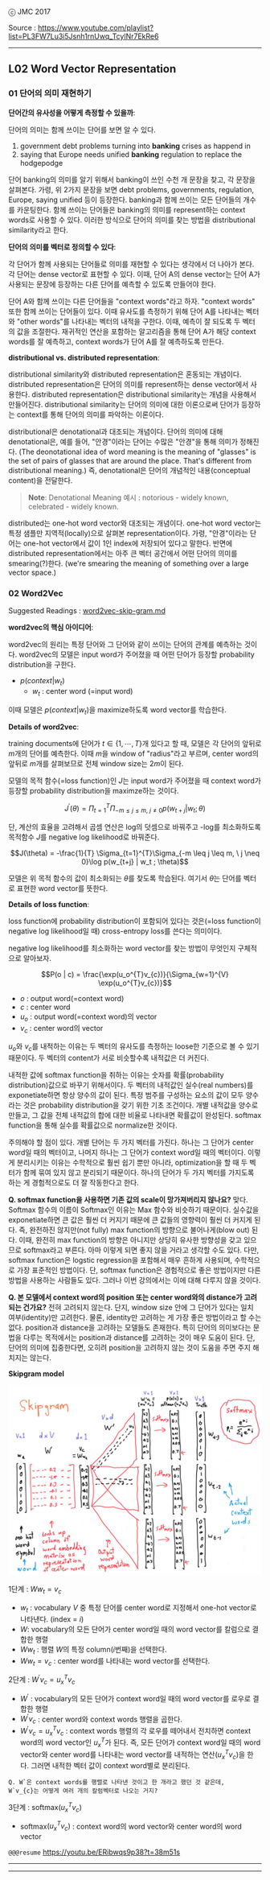 
ⓒ JMC 2017

Source : https://www.youtube.com/playlist?list=PL3FW7Lu3i5Jsnh1rnUwq_TcylNr7EkRe6

---

## L02 Word Vector Representation

### 01 단어의 의미 재현하기

**단어간의 유사성을 어떻게 측정할 수 있을까**:

단어의 의미는 함께 쓰이는 단어를 보면 알 수 있다.

1. government debt problems turning into **banking** crises as happend in
2. saying that Europe needs unified **banking** regulation to replace the hodgepodge

단어 banking의 의미를 알기 위해서 banking이 쓰인 수천 개 문장을 찾고, 각 문장을 살펴본다.
가령, 위 2가지 문장을 보면 debt problems, governments, regulation, Europe, saying unified 등이 등장한다.
banking과 함께 쓰이는 모든 단어들의 개수를 카운팅한다.
함께 쓰이는 단어들은 banking의 의미를 represent하는 context words로 사용할 수 있다.
이러한 방식으로 단어의 의미를 찾는 방법을 distributional similarity라고 한다.

**단어의 의미를 벡터로 정의할 수 있다**:

각 단어가 함께 사용되는 단어들로 의미를 재현할 수 있다는 생각에서 더 나아가 본다.
각 단어는 dense vector로 표현할 수 있다.
이때, 단어 A의 dense vector는 단어 A가 사용되는 문장에 등장하는 다른 단어를 예측할 수 있도록 만들어야 한다.

단어 A와 함께 쓰이는 다른 단어들을 "context words"라고 하자.
"context words" 또한 함께 쓰이는 단어들이 있다.
이때 유사도를 측정하기 위해 단어 A를 나타내는 벡터와 "other words"를 나타내는 벡터의 내적을 구한다.
이때, 예측이 잘 되도록 두 벡터의 값을 조절한다.
재귀적인 연산을 포함하는 알고리즘을 통해 단어 A가 해당 context words를 잘 예측하고, context words가 단어 A를 잘 예측하도록 만든다.

**distributional vs. distributed representation**:

distributional similarity와 distributed representation은 혼동되는 개념이다.
distributed representation은 단어의 의미를 represent하는 dense vector에서 사용한다.
distributed representation은 distributional similarity는 개념을 사용해서 만들어진다.
distributional similarity는 단어의 의미에 대한 이론으로써 단어가 등장하는 context를 통해 단어의 의미를 파악하는 이론이다.

distributional은 denotational과 대조되는 개념이다.
단어의 의미에 대해 denotational은, 예를 들어, "안경"이라는 단어는 수많은 "안경"을 통해 의미가 정해진다.
(The deonotational idea of word meaning is the meaning of "glasses" is the set of pairs of glasses that are around the place. That's different from distributional meaning.)
즉, denotational은 단어의 개념적인 내용(conceptual content)을 전달한다.

> **Note**: Denotational Meaning 예시 : notorious - widely known, celebrated - widely known.

distributed는 one-hot word vector와 대조되는 개념이다.
one-hot word vector는 특정 샘플만 지역적(locally)으로 살펴본 representation이다.
가령, "안경"이라는 단어는 one-hot vector에서 값이 1인 index에 저장되어 있다고 말한다.
반면에 distributed representation에서는 아주 큰 벡터 공간에서 어떤 단어의 의미를 smearing(?)한다. (we're smearing the meaning of something over a large vector space.)

### 02 Word2Vec

Suggested Readings : [word2vec-skip-gram.md](word2vec-skip-gram.md)

**word2vec의 핵심 아이디어**:

word2vec의 원리는 특정 단어와 그 단어와 같이 쓰이는 단어의 관계를 예측하는 것이다.
word2vec의 모델은 input word가 주어졌을 때 어떤 단어가 등장할 probability distribution을 구한다.

+ $p(context | w_t)$
  + $w_t$ : center word (=input word)

이때 모델은 $p(context | w_t)$을 maximize하도록 word vector를 학습한다.

**Details of word2vec**:

training documents에 단어가 $t \in \{1, \cdots, T\}$개 있다고 할 때, 모델은 각 단어의 앞뒤로 $m$개의 단어를 예측한다.
이때 $m$을 window of "radius"라고 부르며, center word의 앞뒤로 $m$개를 살펴보므로 전체 window size는 $2m$이 된다.

모델의 목적 함수(=loss function)인 $J$는 input word가 주어졌을 때 context word가 등장할 probability distribution을 maximze하는 것이다.

$$J^{\prime} (\theta) = \Pi_{t=1}^{T}\Pi_{-m \leq j \leq m, \ j \neq 0}p(w_{t+j} | w_t ; \theta)$$

단, 계산의 효율을 고려해서 곱셈 연산은 log의 덧셈으로 바꿔주고 -log를 최소화하도록 목적함수 $J$를 negative log likelihood로 바꿔준다.

$$J(\theta) = -\frac{1}{T} \Sigma_{t=1}^{T}\Sigma_{-m \leq j \leq m, \ j \neq 0}\log p(w_{t+j} | w_t ; \theta)$$

모델은 위 목적 함수의 값이 최소화되는 $\theta$를 찾도록 학습된다.
여기서 $\theta$는 단어를 벡터로 표현한 word vector를 뜻한다.

**Details of loss function**:

loss function에 probability distribution이 포함되어 있다는 것은(=loss function이 negative log likelihood일 때) cross-entropy loss를 쓴다는 의미이다.

negative log likelihood를 최소화하는 word vector를 찾는 방법이 무엇인지 구체적으로 알아보자.

$$P(o | c) = \frac{\exp(u_o^{T}v_{c})}{\Sigma_{w=1}^{V} \exp(u_o^{T}v_{c})}$$

+ $o$ : output word(=context word)
+ $c$ : center word
+ $u_o$ : output word(=context word)의 vector
+ $v_c$ : center word의 vector

$u_o$와 $v_c$를 내적하는 이유는 두 벡터의 유사도를 측정하는 loose한 기준으로 볼 수 있기 때문이다.
두 벡터의 content가 서로 비슷할수록 내적값은 더 커진다.

내적한 값에 softmax function을 취하는 이유는 숫자를 확률(probability distribution)값으로 바꾸기 위해서이다.
두 벡터의 내적값인 실수(real numbers)를 exponetiate하면 항상 양수의 값이 된다.
특정 범주를 구성하는 요소의 값이 모두 양수라는 것은 probability distribution을 갖기 위한 기초 조건이다.
개별 내적값을 양수로 만들고, 그 값을 전체 내적값의 합에 대한 비율로 나타내면 확률값이 완성된다.
softmax function을 통해 실수를 확률값으로 normalize한 것이다.

주의해야 할 점이 있다.
개별 단어는 두 가지 벡터를 가진다.
하나는 그 단어가 center word일 때의 벡터이고, 나머지 하나는 그 단어가 context word일 때의 벡터이다.
이렇게 분리시키는 이유는 수학적으로 훨씬 쉽기 뿐만 아니라, optimization을 할 때 두 벡터가 함께 묶여 있지 않고 분리되기 때문이다.
하나의 단어가 두 가지 벡터를 가지도록 하는 게 경험적으로도 더 잘 작동한다고 한다.

**Q. softmax function을 사용하면 기존 값의 scale이 망가져버리지 않나요?**
맞다.
Softmax 함수의 이름이 Softmax인 이유는 Max 함수와 비슷하기 때문이다.
실수값을 exponetiate하면 큰 값은 훨씬 더 커지기 때문에 큰 값들의 영향력이 훨씬 더 커지게 된다.
즉, 완전하진 않지만(not fully) max function의 방향으로 불어나게(blow out) 된다.
이때, 완전히 max function의 방향은 아니지만 상당히 유사한 방향성을 갖고 있으므로 softmax라고 부른다.
아마 이렇게 되면 좋지 않을 거라고 생각할 수도 있다.
다만, softmax function은 logstic regression을 포함해서 매우 흔하게 사용되며, 수학적으로 가장 표준적인 방법이다.
단, softmax function은 경험적으로 좋은 방법이지만 다른 방법을 사용하는 사람들도 있다.
그러나 이번 강의에서는 이에 대해 다루지 않을 것이다.

**Q. 본 모델에서 context word의 position 또는 center word와의 distance가 고려되는 건가요?**
전혀 고려되지 않는다.
단지, window size 안에 그 단어가 있다는 일치 여부(identity)만 고려한다.
물론, identity만 고려하는 게 가장 좋은 방법이라고 할 수는 없다.
position과 distance을 고려하는 모델들도 존재한다.
특히 단어의 의미보다는 문법을 다루는 목적에서는 position과 distance를 고려하는 것이 매우 도움이 된다.
단, 단어의 의미에 집중한다면, 오히려 position을 고려하지 않는 것이 도움을 주면 주지 해치지는 않는다.

**Skipgram model**

![cs224n-2017-lecture2_01.png](images/cs224n-2017-lecture2_01.png)

1단계 : $Ww_{t}=v_{c}$

+ $w_{t}$ : vocabulary $V$ 중 특정 단어를 center word로 지정해서 one-hot vector로 나타낸다. (index = $i$)
+ $W$: vocabulary의 모든 단어가 center word일 때의 word vector를 칼럼으로 결합한 행렬
+ $Ww_{t}$ : 행렬 $W$의 특정 column($i$번째)을 선택한다.
+ $Ww_{t}=v_{c}$ : center word를 나타내는 word vector를 선택한다.

2단계 : $W^{\prime}v_{c} = u_{x}^{T}v_{c}$

+ $W^{\prime}$ : vocabulary의 모든 단어가 context word일 때의 word vector를 로우로 결합한 행렬
+ $W^{\prime}v_{c}$ : center word와 context words 행렬을 곱한다.
+ $W^{\prime}v_{c} = u_{x}^{T}v_{c}$ : context words 행렬의 각 로우를 떼어내서 전치하면 context word의 word vector인 $u_{x}^{T}$가 된다. 즉, 모든 단어가 context word일 때의 word vector와 center word를 나타내는 word vector를 내적하는 연산($u_{x}^{T}v_{c}$)을 한다. 그러면 내적한 벡터 값이 context word별로 분리된다.

```
Q. W`은 context words를 행렬로 나타낸 것이고 한 개라고 했던 것 같은데,
W`v_{c}는 어떻게 여러 개의 칼럼벡터로 나오는 거지?
```

3단계 : softmax$(u_{x}^{T}v_{c})$

+ softmax$(u_{x}^{T}v_{c})$ : context word의 word vector와 center word의 word vector


`@@@resume` https://youtu.be/ERibwqs9p38?t=38m51s


---


---
